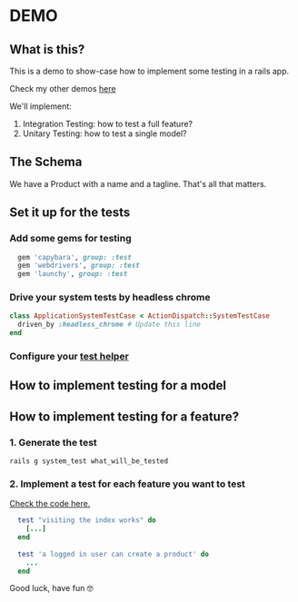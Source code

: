 # DEMO

## What is this?

This is a demo to show-case how to implement some testing in a rails app.

Check my other demos [here](https://github.com/andrerferrer/dedemos#ded%C3%A9mos)

We'll implement:

1. Integration Testing: how to test a full feature?
2. Unitary Testing: how to test a single model?

## The Schema

We have a Product with a name and a tagline. That's all that matters.

## Set it up for the tests

### Add some gems for testing
```ruby
  gem 'capybara', group: :test
  gem 'webdrivers', group: :test
  gem 'launchy', group: :test
```

### Drive your system tests by headless chrome
```ruby
class ApplicationSystemTestCase < ActionDispatch::SystemTestCase
  driven_by :headless_chrome # Update this line
end
```

### Configure your [test helper](https://github.com/andrerferrer/basic-testing-demo/blob/master/test/test_helper.rb)

## How to implement testing for a model

## How to implement testing for a feature?

### 1. Generate the test
```
rails g system_test what_will_be_tested
```
### 2. Implement a test for each feature you want to test

[Check the code here.](https://github.com/andrerferrer/basic-testing-demo/blob/master/test/system/products_test.rb)
```ruby
  test "visiting the index works" do
    [...]
  end
  
  test 'a logged in user can create a product' do
    ...
  end
```


Good luck, have fun 🤓
